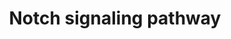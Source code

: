 ---
annotations:
- id: PW:0000204
  parent: signaling pathway
  type: Pathway Ontology
  value: Notch signaling pathway
authors:
- 169.230.77.174
- MaintBot
- Thomas
- Mushtong
- Ddigles
- Khanspers
- L Dupuis
- Eweitz
description: The Notch signaling pathway is an evolutionarily conserved, intercellular
  signaling mechanism essential for proper embryonic development in all metazoan organisms
  in the Animal kingdom. The Notch proteins (Notch1-Notch4 in vertebrates) are single-pass
  receptors that are activated by the Delta (or Delta-like) and Jagged/Serrate families
  of membrane-bound ligands. They are transported to the plasma membrane as cleaved,
  but otherwise intact polypeptides. Interaction with ligand leads to two additional
  proteolytic cleavages that liberate the Notch intracellular domain (NICD) from the
  plasma membrane. The NICD translocates to the nucleus, where it forms a complex
  with the DNA binding protein CSL, displacing a histone deacetylase (HDAc)-co-repressor
  (CoR) complex from CSL. Components of an activation complex, such as MAML1 and histone
  acetyltransferases (HATs), are recruited to the NICD-CSL complex, leading to the
  transcriptional activation of Notch target genes.
last-edited: 2021-05-16
organisms:
- Rattus norvegicus
redirect_from:
- /index.php/Pathway:WP517
- /instance/WP517
revision: null
schema-jsonld:
- '@context': https://schema.org/
  '@id': https://wikipathways.github.io/pathways/WP517.html
  '@type': Dataset
  creator:
    '@type': Organization
    name: WikiPathways
  description: The Notch signaling pathway is an evolutionarily conserved, intercellular
    signaling mechanism essential for proper embryonic development in all metazoan
    organisms in the Animal kingdom. The Notch proteins (Notch1-Notch4 in vertebrates)
    are single-pass receptors that are activated by the Delta (or Delta-like) and
    Jagged/Serrate families of membrane-bound ligands. They are transported to the
    plasma membrane as cleaved, but otherwise intact polypeptides. Interaction with
    ligand leads to two additional proteolytic cleavages that liberate the Notch intracellular
    domain (NICD) from the plasma membrane. The NICD translocates to the nucleus,
    where it forms a complex with the DNA binding protein CSL, displacing a histone
    deacetylase (HDAc)-co-repressor (CoR) complex from CSL. Components of an activation
    complex, such as MAML1 and histone acetyltransferases (HATs), are recruited to
    the NICD-CSL complex, leading to the transcriptional activation of Notch target
    genes.
  keywords:
  - '&amp;amp;amp;#xD;'
  - APH1B
  - Adam17
  - Aph1a
  - Crebbp
  - Ctbp1
  - Ctbp2
  - DTX1
  - DVL1
  - Dll1
  - Dll3
  - Dtx4
  - Dvl2
  - HDAC1
  - HDAC2
  - Hes1
  - Hes5
  - Inpp5k
  - Jag1
  - Jag2
  - Kcnj5
  - LOC688965
  - Lfng
  - Mfng
  - NM_001108334.1
  - NOTC1_RAT
  - NP_001100467.1
  - NP_001100520.1
  - NP_001100551.1
  - NP_001101145.1
  - NP_001101230.1
  - NP_001102074.1
  - NP_001102523.1
  - Ncstn
  - Notch2
  - Notch3
  - Notch4
  - Numbl
  - PSEN2
  - PTCRA
  - Pcaf
  - Psen1
  - Q2LC87_RAT
  - RBP-J
  - RFNG
  - RGD1566181_predicted
  - Tnf
  license: CC0
  name: Notch signaling pathway
seo: CreativeWork
title: Notch signaling pathway
wpid: WP517
---